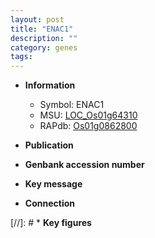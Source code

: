 ```yaml
---
layout: post
title: "ENAC1"
description: ""
category: genes
tags: 
---
```


* **Information**  
    + Symbol: ENAC1  
    + MSU: [LOC_Os01g64310](http://rice.uga.edu/cgi-bin/ORF_infopage.cgi?orf=LOC_Os01g64310)  
    + RAPdb: [Os01g0862800](http://rapdb.dna.affrc.go.jp/viewer/gbrowse_details/irgsp1?name=Os01g0862800)  

* **Publication**  

* **Genbank accession number**  

* **Key message**  

* **Connection**  

[//]: # * **Key figures**  


